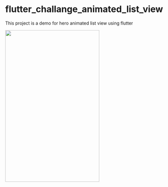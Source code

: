 # flutter_challange_animated_list_view


This project is a demo for hero animated list view using flutter 

<img src="https://user-images.githubusercontent.com/90253080/132354591-4ef08b6c-7296-4a0d-b4ad-da68ff648214.gif" width="300" height="484">


